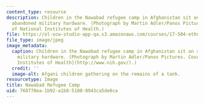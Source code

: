 ```yaml
---
content_type: resource
description: Children in the Nawabad refugee camp in Afghanistan sit on a piece of
  abandoned military hardware. (Photograph by Martin Adler/Panos Pictures. Courtesy
  of National Institutes of Health.)
file: https://ol-ocw-studio-app-qa.s3.amazonaws.com/courses/17-504-ethnic-politics-i-fall-2003/768770ea1b92a1b851808943ca5de0ca_17-504f03.jpg
file_type: image/jpeg
image_metadata:
  caption: Children in the Nawabad refugee camp in Afghanistan sit on a piece of abandoned
    military hardware. (Photograph by Martin Adler/Panos Pictures. Courtesy of [National
    Institutes of Health](http://www.nih.gov/).)
  credit: ''
  image-alt: Afgani children gathering on the remains of a tank.
resourcetype: Image
title: Nawabad Refugee Camp
uid: 768770ea-1b92-a1b8-5180-8943ca5de0ca
---
```

